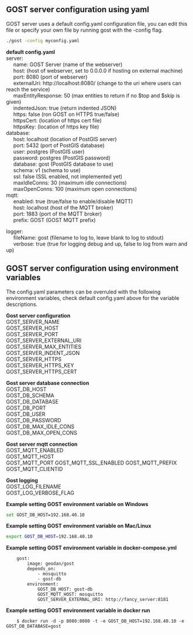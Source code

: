 ## GOST server configuration using yaml

GOST server uses a default config.yaml configuration file, you can edit this file or specify your own file by running gost with the -config flag. 

```sh
./gost -config myconfig.yaml
```

**default config.yaml**  
server: <br />
&nbsp;&nbsp;&nbsp;&nbsp;&nbsp;name: GOST Server (name of the webserver)<br />
&nbsp;&nbsp;&nbsp;&nbsp;&nbsp;host: (host of webserver, set to 0.0.0.0 if hosting on external machine)<br />
&nbsp;&nbsp;&nbsp;&nbsp;&nbsp;port: 8080 (port of webserver)<br />
&nbsp;&nbsp;&nbsp;&nbsp;&nbsp;externalUri: http://localhost:8080/ (change to the uri where users can reach the service)<br />
&nbsp;&nbsp;&nbsp;&nbsp;&nbsp;maxEntityResponse: 50 (max entities to return if no $top and $skip is given)<br />
&nbsp;&nbsp;&nbsp;&nbsp;&nbsp;indentedJson: true (return indented JSON)<br />
&nbsp;&nbsp;&nbsp;&nbsp;&nbsp;https: false (ron GOST on HTTPS true/false)<br />
&nbsp;&nbsp;&nbsp;&nbsp;&nbsp;httpsCert: (location of https cert file)<br />
&nbsp;&nbsp;&nbsp;&nbsp;&nbsp;httpsKey: (location of https key file)<br />
database:<br />
&nbsp;&nbsp;&nbsp;&nbsp;&nbsp;host: localhost (location of PostGIS server)<br />
&nbsp;&nbsp;&nbsp;&nbsp;&nbsp;port: 5432 (port of PostGIS database)<br />
&nbsp;&nbsp;&nbsp;&nbsp;&nbsp;user: postgres (PostGIS user)<br />
&nbsp;&nbsp;&nbsp;&nbsp;&nbsp;password: postgres (PostGIS password)<br />
&nbsp;&nbsp;&nbsp;&nbsp;&nbsp;database: gost (PostGIS database to use)<br />
&nbsp;&nbsp;&nbsp;&nbsp;&nbsp;schema: v1 (schema to use)<br />
&nbsp;&nbsp;&nbsp;&nbsp;&nbsp;ssl: false (SSL enabled, not implemented yet)<br />
&nbsp;&nbsp;&nbsp;&nbsp;&nbsp;maxIdleConns: 30 (maximum idle connections)<br />
&nbsp;&nbsp;&nbsp;&nbsp;&nbsp;maxOpenConns: 100 (maximum open connections)<br />
mqtt:<br />
&nbsp;&nbsp;&nbsp;&nbsp;&nbsp;enabled: true (true/false to enable/disable MQTT)<br />
&nbsp;&nbsp;&nbsp;&nbsp;&nbsp;host: localhost (host of the MQTT broker)<br />
&nbsp;&nbsp;&nbsp;&nbsp;&nbsp;port: 1883 (port of the MQTT broker)<br />
&nbsp;&nbsp;&nbsp;&nbsp;&nbsp;prefix: GOST (GOST MQTT prefix)<br/>

logger:<br />
&nbsp;&nbsp;&nbsp;&nbsp;&nbsp;fileName: gost (filename to log to, leave blank to log to stdout)<br />
&nbsp;&nbsp;&nbsp;&nbsp;&nbsp;verbose: true (true for logging debug and up, false to log from warn and up)<br />

##  GOST server configuration using environment variables
The config.yaml parameters can be overruled with the following environment variables, check default config.yaml above for the variable descriptions.

**Gost server configuration**  
GOST_SERVER_NAME  
GOST_SERVER_HOST  
GOST_SERVER_PORT  
GOST_SERVER_EXTERNAL_URI  
GOST_SERVER_MAX_ENTITIES  
GOST_SERVER_INDENT_JSON  
GOST_SERVER_HTTPS  
GOST_SERVER_HTTPS_KEY  
GOST_SERVER_HTTPS_CERT  

**Gost server database connection**  
GOST_DB_HOST  
GOST_DB_SCHEMA  
GOST_DB_DATABASE  
GOST_DB_PORT  
GOST_DB_USER  
GOST_DB_PASSWORD  
GOST_DB_MAX_IDLE_CONS  
GOST_DB_MAX_OPEN_CONS  

**Gost server mqtt connection**  
GOST_MQTT_ENABLED  
GOST_MQTT_HOST  
GOST_MQTT_PORT
GOST_MQTT_SSL_ENABLED
GOST_MQTT_PREFIX
GOST_MQTT_CLIENTID

**Gost logging**  
GOST_LOG_FILENAME  
GOST_LOG_VERBOSE_FLAG   

**Example setting GOST environment variable on Windows**

```sh
set GOST_DB_HOST=192.168.40.10
```

**Example setting GOST environment variable on Mac/Linux**

```sh
export GOST_DB_HOST=192.168.40.10
```

**Example setting GOST environment variable in docker-compose.yml**

```
    gost:
        image: geodan/gost
        depends_on:
            - mosquitto
            - gost-db
        environment:
            GOST_DB_HOST: gost-db
            GOST_MQTT_HOST: mosquitto
            GOST_SERVER_EXTERNAL_URI: http://fancy_server:8181
```

**Example setting GOST environment variable in docker run**

```
    $ docker run -d -p 8080:8080 -t -e GOST_DB_HOST=192.168.40.10 -e GOST_DB_DATABASE=gost
```
